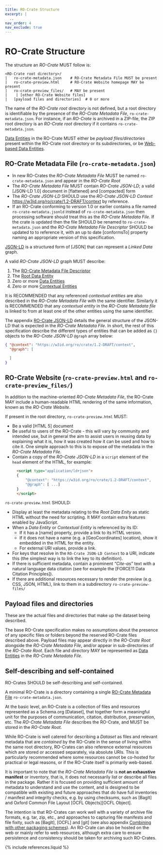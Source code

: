 ```yaml
---
title: RO-Crate Structure
excerpt: |
  ..
nav_order: 4
nav_exclude: true
---
```

<!--
   Copyright 2019-2020 University of Technology Sydney
   Copyright 2019-2020 The University of Manchester UK 
   Copyright 2019-2020 RO-Crate contributors <https://github.com/ResearchObject/ro-crate/graphs/contributors>

   Licensed under the Apache License, Version 2.0 (the "License");
   you may not use this file except in compliance with the License.
   You may obtain a copy of the License at

       http://www.apache.org/licenses/LICENSE-2.0

   Unless required by applicable law or agreed to in writing, software
   distributed under the License is distributed on an "AS IS" BASIS,
   WITHOUT WARRANTIES OR CONDITIONS OF ANY KIND, either express or implied.
   See the License for the specific language governing permissions and
   limitations under the License.
-->

<div id="structure"></div>

# RO-Crate Structure

The structure an _RO-Crate_ MUST follow is:

```
<RO-Crate root directory>/
|   ro-crate-metadata.json    # RO-Crate Metadata File MUST be present 
|   ro-crate-preview.html     # RO-Crate Website homepage MAY be present
|   ro-crate-preview_files/   # MAY be present
|    | [other RO-Crate Website files]
|   [payload files and directories]  # 0 or more
```

The name of the _RO-Crate root_ directory is not defined, but a root directory is identifiable by the presence of the _RO-Crate Metadata File_, `ro-crate-metadata.json`. For instance, if an _RO-Crate_ is archived in a ZIP-file, the ZIP root directory is an _RO-Crate root_ directory if it contains `ro-crate-metadata.json`.


[Data Entities](data-entities.md) in the RO-Crate MUST either be _payload files/directories_ present within the RO-Crate root directory or its subdirectories, or be [Web-based Data Entities](data-entities.html#web-based-data-entities).

<!--
RO-Crates can be _nested_ by including payload directories that themselves contain an _RO-Crate Metadata File_.
-->

## RO-Crate Metadata File (`ro-crate-metadata.json`)

* In new RO-Crates the _RO-Crate Metadata File_ MUST be named `ro-crate-metadata.json` and appear in the _RO-Crate Root_
* The _RO-Crate Metadata File_ MUST contain _RO-Crate JSON-LD_; a valid [JSON-LD 1.0] document in [flattened]  and [compacted] form
* The _RO-Crate JSON-LD_ SHOULD use the _RO-Crate JSON-LD Context_ <https://w3id.org/ro/crate/1.2-DRAFT/context> by reference.
* If an RO-Crate conforming to version 1.0 or earlier contains a file named `ro-crate-metadata.jsonld` instead of `ro-crate-metadata.json` then processing software should treat this as the _RO-Crate Metadata File_. If the crate is updated then the file SHOULD be renamed to `ro-crate-metadata.json` and the _RO-Crate Metadata File Descriptor_ SHOULD be updated to to reference it, with an up to date [conformsTo] property naming an appropriate version of this specification. 


[JSON-LD](https://json-ld.org/) is a structured form of [JSON] that can represent a _Linked Data_ graph. 

A valid _RO-Crate JSON-LD_ graph MUST describe:

1. The [RO-Crate Metadata File Descriptor](root-data-entity.md#ro-crate-metadata-file-descriptor)
2. The [Root Data Entity](root-data-entity.md#direct-properties-of-the-root-data-entity)
3. Zero or more [Data Entities](data-entities.md)
4. Zero or more [Contextual Entities](contextual-entities.md)

It is RECOMMENDED that any referenced _contextual entities_ are also described in the _RO-Crate Metadata File_ with the same identifier. Similarly it is RECOMMENDED that any _contextual entity_ in the _RO-Crate Metadata file_ is linked to from at least one of the other entities using the same identifier. 

The appendix [RO-Crate JSON-LD](appendix/jsonld.md) details the general structure of the JSON-LD that is expected in the _RO-Crate Metadata File_. In short, the rest of this specification describe the different types of entities that can be added as `{}` objects to the _RO-Crate JSON-LD_ `@graph` array below:

```json
{ "@context": "https://w3id.org/ro/crate/1.2-DRAFT/context",
  "@graph": [

  ]
}
```


## RO-Crate Website (`ro-crate-preview.html` and `ro-crate-preview_files/`)

In addition to the machine-oriented _RO-Crate Metadata File_, the RO-Crate MAY include a human-readable HTML rendering of the same information, known as the _RO-Crate Website_.

If present in the root directory, `ro-crate-preview.html` MUST:

* Be a valid [HTML 5] document 
* Be useful to users of the RO-Crate - this will vary by community and intended use, but in general the aim to assist users in reusing data by explaining what it is, how it was created how it can be used and how to cite it. One simple approach to this is to expose *all* the metadata in the _RO-Crate Metadata File_.
* Contain a copy of the _RO-Crate JSON-LD_ in a `script` element of the `head` element of the HTML, for example:
  ```html
    <script type="application/ld+json">
    {
        "@context": "https://w3id.org/ro/crate/1.2-DRAFT/context",
        "@graph": [ ...]
    }
    </script>
  ```

`ro-crate-preview.html` SHOULD:

* Display at least the metadata relating to the _Root Data Enity_ as static HTML without the need for scripting. It MAY contain extra features enabled by JavaScript.
* When a _Data Entity_ or _Contextual Entity_ is referenced by its ID:
  - If it has a [name] property, provide a link to its HTML version.
  - If it does not have a name (e.g. a [GeoCoordinates] location), show it embedded in the HTML for the entity.
  - For external URI values, provide a link.
* For keys that resolve in the `RO-Crate JSON-LD Context` to a URI, indicate this (the simplest way is to link the key to its definition).
* If there is sufficient metadata, contain a prominent _“Cite-as”_ text with a natural language data citation (see for example the [FORCE11 Data Citation Principles]).
* If there are additional resources necessary to render the preview (e.g. CSS, JSON, HTML), link to them in a subdirectory `ro-crate-preview-files/`

## Payload files and directories

These are the actual files and directories that make up the dataset being described.

The base RO-Crate specification makes no assumptions about the presence of any specific files or folders beyond the reserved RO-Crate files described above. Payload files may appear directly in the _RO-Crate Root_ alongside the _RO-Crate Metadata File_, and/or appear in sub-directories of the _RO-Crate Root_. Each file and directory MAY be represented as [Data Entities](data-entities.md) in the _RO-Crate Metadata File_.


## Self-describing and self-contained

RO-Crates SHOULD be self-describing and self-contained.

A minimal RO-Crate is a directory containing a single [RO-Crate Metadata File](root-data-entity.md) `ro-crate-metadata.json`. 

At the basic level, an RO-Crate is a collection of files and resources represented as a Schema.org [Dataset], that together form a meaningful unit for the purposes of communication, citation, distribution, preservation, etc.  The _RO-Crate Metadata File_ describes the RO-Crate, and MUST be stored in the _RO-Crate Root_. 

While RO-Crate is well catered for describing a _Dataset_ as files and relevant metadata that are _contained_ by the RO-Crate in the sense of living within the same root directory, RO-Crates can also reference external resources which are stored or accessed separately, via absolute URIs. This is particularly recommended where some resources cannot be co-hosted for practical or legal reasons, or if the RO-Crate itself is primarily web-based.

It is important to note that the _RO-Crate Metadata File_ is **not an exhaustive manifest** or inventory, that is, it does not necessarily list or describe all files in the package.  Rather it is focused on providing sufficient amount of metadata to understand and use the content, and is designed to be compatible with existing and future approaches that _do_ have full inventories / manifest and integrity checks, e.g. by using checksums, such as [BagIt] and Oxford Common File Layout [OCFL Objects][OCFL Object].

The intention is that RO-Crates can work well with a variety of archive file formats, e.g. tar, zip, etc., and approaches to capturing file manifests and file fixity, such as [BagIt], [OCFL] and [git] (see also appendix [Combining with other packaging schemes](appendix/implementation-notes.md#combining-with-other-packaging-schemes)). An RO-Crate can also be hosted on the web or mainly refer to web resources, although extra care to ensure persistence and consistency should be taken for archiving such RO-Crates.

{% include references.liquid %}

